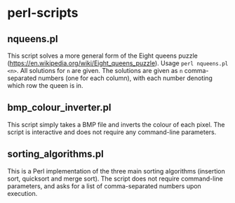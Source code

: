# perl-scripts

## nqueens.pl
This script solves a more general form of the Eight queens puzzle (https://en.wikipedia.org/wiki/Eight_queens_puzzle). Usage `perl nqueens.pl <n>`. All solutions for `n` are given. The solutions are given as `n` comma-separated numbers (one for each column), with each number denoting which row the queen is in.

## bmp_colour_inverter.pl
This script simply takes a BMP file and inverts the colour of each pixel. The script is interactive and does not require any command-line parameters.

## sorting_algorithms.pl
This is a Perl implementation of the three main sorting algorithms (insertion sort, quicksort and merge sort). The script does not require command-line parameters, and asks for a list of comma-separated numbers upon execution.
